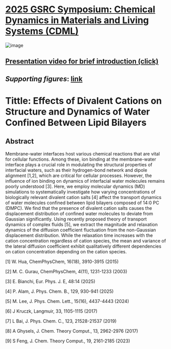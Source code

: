 # [2025 GSRC Symposium: Chemical Dynamics in Materials and Living Systems (CDML)](https://www.cdml.cau.ac.kr/home)

![image](https://github.com/user-attachments/assets/1c3d8c10-4cf1-47be-b77b-10682b5db714)

## [Presentation video for brief introduction (click)](https://youtu.be/Dk5AKveeWnc)

## *Supporting figures*: [link](https://github.com/thereexist/2025_CDML_Symposium/blob/main/SI%20figure.pdf)

# Tittle: Effects of Divalent Cations on Structure and Dynamics of Water Confined Between Lipid Bilayers

## Abstract
Membrane-water interfaces host various chemical reactions that are vital for cellular functions. Among these, ion binding at the membrane-water interface plays a crucial role in modulating the structural properties of interfacial waters, such as their hydrogen-bond network and dipole alignment [1,2], which are critical for cellular processes. However, the influence of ion binding on dynamics of interfacial water molecules remains poorly understood [3]. Here, we employ molecular dynamics (MD) simulations to systematically investigate how varying concentrations of biologically relevant divalent cation salts [4] affect the transport dynamics of water molecules confined between lipid bilayers composed of 14:0 PC (DMPC). We find that the presence of divalent cation salts causes the displacement distribution of confined water molecules to deviate from Gaussian significantly. Using recently proposed theory of transport dynamics of complex fluids [5], we extract the magnitude and relaxation dynamics of the diffusion coefficient fluctuation from the non-Gaussian displacement distribution. While the relaxation time increases with the cation concentration regardless of cation species, the mean and variance of the lateral diffusion coefficient exhibit qualitatively different dependencies on cation concentration depending on the cation species.



[1] W. Hua, ChemPhysChem, 16(18), 3910-3915 (2015) 

[2] M. C. Gurau, ChemPhysChem, 4(11), 1231-1233 (2003)

[3] E. Bianchi, Eur. Phys. J. E, 48:14 (2025) 

[4] P. Alam, J. Phys. Chem. B., 129, 930-941 (2025) 

[5] M. Lee, J. Phys. Chem. Lett., 15(16), 4437-4443 (2024)

[6] J Kruczk, Langmuir, 33, 1105-1115 (2017)

[7] L Bai, J. Phys. Chem. C., 123, 21528-21537  (2019)

[8] A Ghysels, J. Chem. Theory Comput., 13, 2962-2976 (2017)

[9] S Feng, J. Chem. Theory Comput., 19, 2161-2185 (2023)


